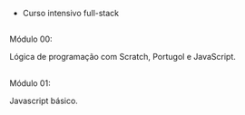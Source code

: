 - Curso intensivo full-stack

##

Módulo 00:

Lógica de programação com Scratch, Portugol e JavaScript.

##

Módulo 01:

Javascript básico.
